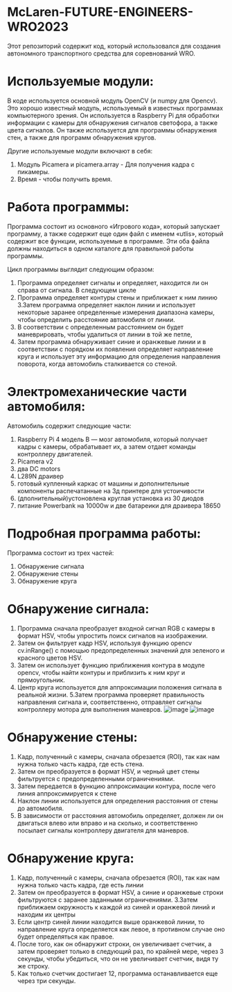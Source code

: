 # McLaren-FUTURE-ENGINEERS-WRO2023
Этот репозиторий содержит код, который использовался для создания автономного транспортного средства для соревнований WRO.
# Используемые модули:
В коде используется основной модуль OpenCV (и numpy для Opencv). Это хорошо известный модуль, используемый в известных программах компьютерного зрения. Он используется в Raspberry Pi для обработки информации с камеры для обнаружения сигналов светофора, а также цвета сигналов. Он также используется для программы обнаружения стен, а также для программ обнаружения кругов.

Другие используемые модули включают в себя:

 1. Модуль Picamera и picamera.array - Для получения кадра с пикамеры.
 2. Время - чтобы получить время.
# Работа программы:
Программа состоит из основного «Игрового кода», который запускает программу, а также содержит еще один файл с именем «utlis», который содержит все функции, используемые в программе. Эти оба файла должны находиться в одном каталоге для правильной работы программы.

Цикл программы выглядит следующим образом:

1. Программа определяет сигналы и определяет, находится ли он справа от сигнала. В следующем цикле
2. Программа определяет контуры стены и приближает к ним линию
3.Затем программа определяет наклон линии и использует некоторые заранее определенные измерения диапазона камеры, чтобы определить расстояние автомобиля от линии.
4. В соответствии с определенным расстоянием он будет маневрировать, чтобы удалиться от линии в той же петле,
5. Затем программа обнаруживает синие и оранжевые линии и в соответствии с порядком их появления определяет направление круга и использует эту информацию для определения направления поворота, когда автомобиль сталкивается со стеной.
# Электромеханические части автомобиля:
Автомобиль содержит следующие части:

1. Raspberry Pi 4 модель B — мозг автомобиля, который получает кадры с камеры, обрабатывает их, а затем отдает команды контроллеру двигателей.
2. Picamera v2
3. два DC motors
4. L289N драивер
5. готовый купленный каркас от машины и дополнительные компоненты распечатанные на 3д принтере для устоичивости
6. (дполнительный)устоновлена круглая установка из 30 диодов
7. питание Powerbank на 10000w и две батареики для драивера 18650
# Подробная программа работы:
Программа состоит из трех частей:

1. Обнаружение сигнала
2. Обнаружение стены
3. Обнаружение круга
# Обнаружение сигнала:

1. Программа сначала преобразует входной сигнал RGB с камеры в формат HSV, чтобы упростить поиск сигналов на изображении.
2. Затем он фильтрует кадр HSV, используя функцию opencv cv.inRange() с помощью предопределенных значений для зеленого и красного цветов HSV.
3. Затем он использует функцию приближения контура в модуле opencv, чтобы найти контуры и приблизить к ним круг и прямоугольник.
4. Центр круга используется для аппроксимации положения сигнала в реальной жизни.
5.Затем программа проверяет правильность направления сигнала и, соответственно, отправляет сигналы контроллеру мотора для выполнения маневров.
![image](https://github.com/Mclaren999/McLaren-FUTURE-ENGINEERS-WRO2023/assets/135827054/0ea1f9eb-a7e9-4d4e-bb83-d1b6bc7b8834)
![image](https://github.com/Mclaren999/McLaren-FUTURE-ENGINEERS-WRO2023/assets/135827054/1f9ad012-e604-4579-a773-a8c006113903)

# Обнаружение стены:

1. Кадр, полученный с камеры, сначала обрезается (ROI), так как нам нужна только часть кадра, где есть стена.
2. Затем он преобразуется в формат HSV, и черный цвет стены фильтруется с предопределенными ограничениями.
3. Затем передается в функцию аппроксимации контура, после чего линия аппроксимируется к стене
4. Наклон линии используется для определения расстояния от стены до автомобиля.
5. В зависимости от расстояния автомобиль определяет, должен ли он двигаться влево или вправо и на сколько, и соответственно посылает сигналы контроллеру двигателя для маневров.
# Обнаружение круга:

1. Кадр, полученный с камеры, сначала обрезается (ROI), так как нам нужна только часть кадра, где есть линии
2. Затем он преобразуется в формат HSV, а синие и оранжевые строки фильтруются с заранее заданными ограничениями.
3.Затем приближаем окружность к каждой из синей и оранжевой линий и находим их центры
4. Если центр синей линии находится выше оранжевой линии, то направление круга определяется как левое, в противном случае оно будет определяться как правое.
5. После того, как он обнаружит строки, он увеличивает счетчик, а затем проверяет только в следующий раз, по крайней мере, через 3 секунды, чтобы убедиться, что он не увеличивает счетчик, видя ту же строку.
6. Как только счетчик достигает 12, программа останавливается еще через три секунды.
